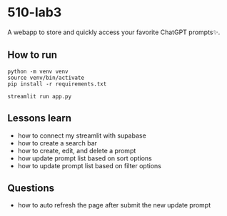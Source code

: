 # 510-lab3
A webapp to store and quickly access your favorite ChatGPT prompts✨.

## How to run

```
python -m venv venv
source venv/bin/activate
pip install -r requirements.txt

streamlit run app.py
```

## Lessons learn
- how to connect my streamlit with supabase
- how to create a search bar
- how to create, edit, and delete a prompt
- how update prompt list based on sort options
- how to update prompt list based on filter options

## Questions
-  how to auto refresh the page after submit the new update prompt